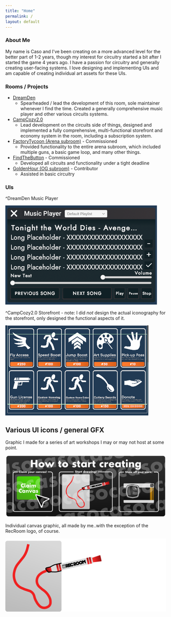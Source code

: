 ```yaml
---
title: "Home"
permalink: /
layout: default
---
```


### About Me
My name is Caso and I've been creating on a more advanced level for the better part of 1-2 years, though my interest for circuitry started a bit after I started the game 4 years ago. I have a passion for circuitry and generally creating user-facing systems. I love designing and implementing UIs and am capable of creating individual art assets for these UIs. 


### Rooms / Projects
* [DreamDen](https://rec.net/room/DreamDen)
  * Spearheaded / lead the development of this room, sole maintainer whenever I find the time. Created a generally comprehensive music player and other various circuits systems.
* [CampCozy2.0](https://rec.net/room/CampCozy2.0)
  * Lead development on the circuits side of things, designed and implemented a fully comprehensive, multi-functional storefront and economy system in the room, including a subscription system. 
* [FactoryTycoon (Arena subroom)](https://rec.net/room/FactoryTycoon/) - Commissioned
  * Provided functionality to the entire arena subroom, which included multiple guns, a basic game loop, and many other things.
* [FindTheButton](https://rec.net/room/FindTheButton/) - Commissioned
  * Developed all circuits and functionality under a tight deadline 
* [GoldenHour (OG subroom)](https://rec.net/room/GoldenHour/) - Contributor
  * Assisted in basic circuitry
 
### UIs

^DreamDen Music Player  
  
![DDUI](ddui.png)  

^CampCozy2.0 Storefront - note: I did *not* design the actual iconography for the storefront, only designed the functional aspects of it.

![SF](image.png)  

## Various UI icons / general GFX

Graphic I made for a series of art workshops I may or may not host at some point.  
  
![HowToStartCreating](HowToStartCreating.png)  

Individual canvas graphic, all made by me..with the exception of the RecRoom logo, of course.

![CanvasGraphic](CanvasGraphic.png)
